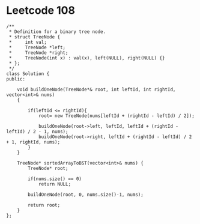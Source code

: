 # Leetcode 108
    /**
     * Definition for a binary tree node.
     * struct TreeNode {
     *     int val;
     *     TreeNode *left;
     *     TreeNode *right;
     *     TreeNode(int x) : val(x), left(NULL), right(NULL) {}
     * };
     */
    class Solution {
    public:

        void buildOneNode(TreeNode*& root, int leftId, int rightId, vector<int>& nums)
        {

            if(leftId <= rightId){
                root= new TreeNode(nums[leftId + (rightId - leftId) / 2]);

                buildOneNode(root->left, leftId, leftId + (rightId - leftId) / 2 - 1, nums);
                buildOneNode(root->right, leftId + (rightId - leftId) / 2 + 1, rightId, nums);
            }
        } 

        TreeNode* sortedArrayToBST(vector<int>& nums) {
            TreeNode* root;

            if(nums.size() == 0)
                return NULL;

            buildOneNode(root, 0, nums.size()-1, nums);

            return root;
        }
    };
